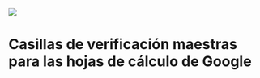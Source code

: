 ![](https://user-images.githubusercontent.com/12829262/131243963-5b57a584-9be6-4e99-87b3-1e6303362e26.png)

# Casillas de verificación maestras para las hojas de cálculo de Google
